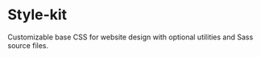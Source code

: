 # Style-kit
Customizable base CSS for website design with optional utilities and Sass source files.
